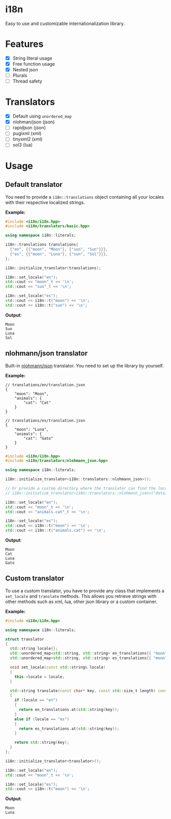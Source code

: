 # i18n

Easy to use and customizable internationalization library.

# Features
- [x] String literal usage
- [x] Free function usage
- [x] Nested json
- [ ] Plurals
- [ ] Thread safety

# Translators
- [x] Default using `unordered_map`
- [x] nlohman/json (json)
- [ ] rapidjson (json)
- [ ] pugixml (xml)
- [ ] tinyxml2 (xml)
- [ ] sol3 (lua)

# Usage
## Default translator

You need to provide a `i18n::translations` object containing all your locales with their respective localized strings.

**Example:**
```cpp
#include <i18n/i18n.hpp>
#include <i18n/translators/basic.hpp>

using namespace i18n::literals;

i18n::translations translations{
  {"en", {{"moon", "Moon"}, {"sun", "Sun"}}},
  {"es", {{"moon", "Luna"}, {"sun", "Sol"}}},
};

i18n::initialize_translator(translations);

i18n::set_locale("en");
std::cout << "moon"_t << '\n';
std::cout << "sun"_t << '\n';

i18n::set_locale("es");
std::cout << i18n::t("moon") << '\n';
std::cout << i18n::t("sun") << '\n';
```

**Output**:
```
Moon
Sun
Luna
Sol
```

## nlohmann/json translator

Built-in [nlohmann/json](https://github.com/nlohmann/json) translator. You need to set up the library by yourself.

**Example:**
```jsonc
// translations/en/translation.json
{
    "moon": "Moon",
    "animals": {
        "cat": "Cat"
    }
}
```
```jsonc
// translations/es/translation.json
{
    "moon": "Luna",
    "animals": {
        "cat": "Gato"
    }
}
```
```cpp
#include <i18n/i18n.hpp>
#include <i18n/translators/nlohmann_json.hpp>

using namespace i18n::literals;

i18n::initialize_translator<i18n::translators::nlohmann_json>();

// Or provide a custom directory where the translator can find the locales
// i18n::initialize_translator<i18n::translators::nlohmann_json>("data/translations");

i18n::set_locale("en");
std::cout << "moon"_t << '\n';
std::cout << "animals.cat"_t << '\n';

i18n::set_locale("es");
std::cout << i18n::t("moon") << '\n';
std::cout << i18n::t("animals.cat") << '\n';
```

**Output**:
```
Moon
Cat
Luna
Gato
```

## Custom translator
To use a custom translator, you have to provide any class that implements a `set_locale` and `translate` methods. This allows you retrieve strings with other methods such as xml, lua, other json library or a custom container.

**Example:**
```cpp
#include <i18n/i18n.hpp>

using namespace i18n::literals;

struct translator
{
  std::string locale{};
  std::unordered_map<std::string, std::string> en_translations{{ "moon", "Moon" }};
  std::unordered_map<std::string, std::string> es_translations{{ "moon", "Luna" }};

  void set_locale(const std::string& locale)
  {
    this->locale = locale;
  }

  std::string translate(const char* key, const std::size_t length) const
  {
    if (locale == "en")
    {
      return en_translations.at(std::string(key));
    }
    else if (locale == "es")
    {
      return es_translations.at(std::string(key));
    }

    return std::string(key);
  }
};

i18n::initialize_translator<translator>();

i18n::set_locale("en");
std::cout << "moon"_t << '\n';

i18n::set_locale("es");
std::cout << i18n::t("moon") << '\n';
```

**Output**:
```
Moon
Luna
```
